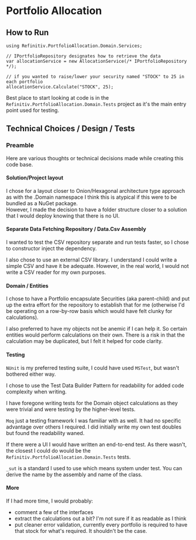 # Portfolio Allocation

## How to Run

```
using Refinitiv.PortfolioAllocation.Domain.Services;

// IPortfolioRepository designates how to retrieve the data
var allocationService = new AllocationService(/* IPortfolioRepository */);

// if you wanted to raise/lower your security named "STOCK" to 25 in each portfolio
allocationService.Calculate("STOCK", 25);
```

Best place to start looking at code is in the `Refinitiv.PortfolioAllocation.Domain.Tests` project as it's the main entry point used for testing.

## Technical Choices / Design / Tests

### Preamble

Here are various thoughts or technical decisions made while creating this code base.

#### Solution/Project layout

I chose for a layout closer to Onion/Hexagonal architecture type approach as with the .Domain namespace I think this is atypical if this were to be bundled as a NuGet package.  
However, I made the decision to have a folder structure closer to a solution that I would deploy knowing that there is no UI.

#### Separate Data Fetching Repository / Data.Csv Assembly

I wanted to test the CSV repository separate and run tests faster, so I chose to constructor inject the dependency.

I also chose to use an external CSV library.  I understand I could write a simple CSV and have it be adequate.  However, in the real world, I would not write a CSV reader for my own purposes.

#### Domain / Entities

I chose to have a Portfolio encapsulate Securities (aka parent-child) and put up the extra effort for the repository to establish that for me (otherwise I'd be operating on a row-by-row basis which would have felt clunky for calculations).

I also preferred to have my objects not be anemic if I can help it.  So certain entities would perform calculations on their own.  There is a risk in that the calculation may be duplicated, but I felt it helped for code clarity.

#### Testing

`NUnit` is my preferred testing suite, I could have used `MSTest`, but wasn't bothered either way.

I chose to use the Test Data Builder Pattern for readability for added code complexity when writing.

I have foregone writing tests for the Domain object calculations as they were trivial and were testing by the higher-level tests.

`Moq` just a testing framework I was familiar with as well.  It had no specific advantage over others I required.  I did initially write my own test doubles but found the readability waned.

If there were a UI I would have written an end-to-end test.  As there wasn't, the closest I could do would be the `Refinitiv.PortfolioAllocation.Domain.Tests` tests.

`_sut` is a standard I used to use which means system under test.  You can derive the name by the assembly and name of the class.

#### More

If I had more time, I would probably:
* comment a few of the interfaces 
* extract the calculations out a bit?  I'm not sure if it as readable as I think
* put cleaner error validation, currently every portfolio is required to have that stock for what's required.  It shouldn't be the case.